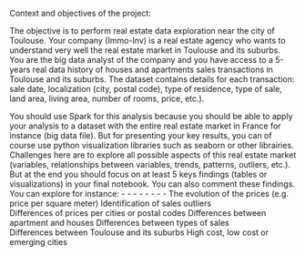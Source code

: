 Context and objectives of the project:

The objective is to perform real estate data exploration near the city of Toulouse. 
Your company (Immo-Inv) is a real estate agency who wants to understand very 
well the real estate market in Toulouse and its suburbs. You are the big data 
analyst of the company and you have access to a 5-years real data history of 
houses and apartments sales transactions in Toulouse and its suburbs. The 
dataset contains details for each transaction: sale date, localization (city, postal 
code), type of residence, type of sale, land area, living area, number of rooms, 
price, etc.). 


You should use Spark for this analysis because you should be able to apply your 
analysis to a dataset with the entire real estate market in France for instance (big 
data file).  But for presenting your key results, you can of course use python 
visualization libraries such as seaborn or other librairies. 
Challenges here are to explore all possible aspects of this real estate market 
(variables, relationships between variables, trends, patterns, outliers, etc.). But 
at the end you should focus on at least 5 keys findings (tables or visualizations) 
in your final notebook. You can also comment these findings. You can explore 
for instance: - - - - - - - - 
The evolution of the prices (e.g. price per square meter) 
Identification of sales outliers  
Differences of prices per cities or postal codes 
Differences between apartment and houses 
Differences between types of sales  
Differences between Toulouse and its suburbs 
High cost, low cost or emerging cities 
